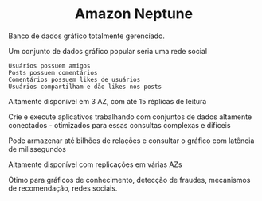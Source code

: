 <h1 align="center">Amazon Neptune</h1>

Banco de dados gráfico totalmente gerenciado.

Um conjunto de dados gráfico popular seria uma rede social

    Usuários possuem amigos
    Posts possuem comentários
    Comentários possuem likes de usuários
    Usuários compartilham e dão likes nos posts


Altamente disponível em 3 AZ, com até 15 réplicas de leitura

Crie e execute aplicativos trabalhando com conjuntos de dados altamente conectados - otimizados para essas consultas complexas e difíceis

Pode armazenar até bilhões de relações e consultar o gráfico com latência de milissegundos

Altamente disponível com replicações em várias AZs

Ótimo para gráficos de conhecimento, detecção de fraudes, mecanismos de recomendação, redes sociais.